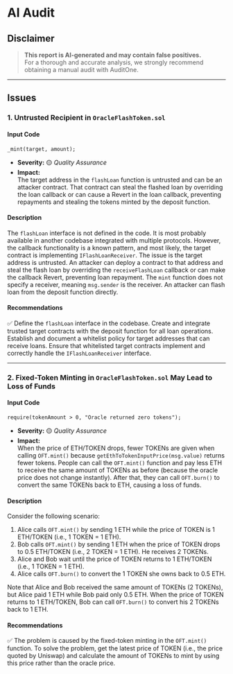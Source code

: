 # AI Audit

## Disclaimer
> **This report is AI-generated and may contain false positives.**  
> For a thorough and accurate analysis, we strongly recommend obtaining a manual audit with AuditOne.

---

## Issues

### 1. Untrusted Recipient in `OracleFlashToken.sol`

#### **Input Code**
```solidity
_mint(target, amount);
```

- **Severity:** 🟡 *Quality Assurance*  
- **Impact:**  
  The target address in the `flashLoan` function is untrusted and can be an attacker contract. That contract can steal the flashed loan by overriding the loan callback or can cause a Revert in the loan callback, preventing repayments and stealing the tokens minted by the deposit function.

#### **Description**
The `flashLoan` interface is not defined in the code. It is most probably available in another codebase integrated with multiple protocols. However, the callback functionality is a known pattern, and most likely, the target contract is implementing `IFlashLoanReceiver`. The issue is the target address is untrusted. An attacker can deploy a contract to that address and steal the flash loan by overriding the `receiveFlashLoan` callback or can make the callback Revert, preventing loan repayment. The `mint` function does not specify a receiver, meaning `msg.sender` is the receiver. An attacker can flash loan from the deposit function directly.

#### **Recommendations**
✅ Define the `flashLoan` interface in the codebase. Create and integrate trusted target contracts with the deposit function for all loan operations. Establish and document a whitelist policy for target addresses that can receive loans. Ensure that whitelisted target contracts implement and correctly handle the `IFlashLoanReceiver` interface.

---

### 2. Fixed-Token Minting in `OracleFlashToken.sol` May Lead to Loss of Funds

#### **Input Code**
```solidity
require(tokenAmount > 0, "Oracle returned zero tokens");
```

- **Severity:** 🟡 *Quality Assurance*  
- **Impact:**  
  When the price of ETH/TOKEN drops, fewer TOKENs are given when calling `OFT.mint()` because `getEthToTokenInputPrice(msg.value)` returns fewer tokens. People can call the `OFT.mint()` function and pay less ETH to receive the same amount of TOKENs as before (because the oracle price does not change instantly). After that, they can call `OFT.burn()` to convert the same TOKENs back to ETH, causing a loss of funds.

#### **Description**
Consider the following scenario:
1. Alice calls `OFT.mint()` by sending 1 ETH while the price of TOKEN is 1 ETH/TOKEN (i.e., 1 TOKEN = 1 ETH).
2. Bob calls `OFT.mint()` by sending 1 ETH when the price of TOKEN drops to 0.5 ETH/TOKEN (i.e., 2 TOKEN = 1 ETH). He receives 2 TOKENs.
3. Alice and Bob wait until the price of TOKEN returns to 1 ETH/TOKEN (i.e., 1 TOKEN = 1 ETH).
4. Alice calls `OFT.burn()` to convert the 1 TOKEN she owns back to 0.5 ETH.

Note that Alice and Bob received the same amount of TOKENs (2 TOKENs), but Alice paid 1 ETH while Bob paid only 0.5 ETH. When the price of TOKEN returns to 1 ETH/TOKEN, Bob can call `OFT.burn()` to convert his 2 TOKENs back to 1 ETH.

#### **Recommendations**
✅ The problem is caused by the fixed-token minting in the `OFT.mint()` function. To solve the problem, get the latest price of TOKEN (i.e., the price quoted by Uniswap) and calculate the amount of TOKENs to mint by using this price rather than the oracle price.
